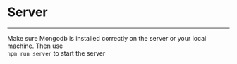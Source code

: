 # Server
------
Make sure Mongodb is installed correctly on the server or your local machine. Then use    
`npm run server`
to start the server
